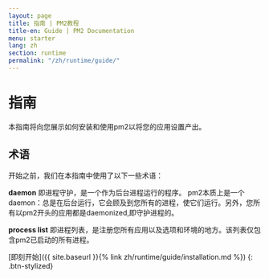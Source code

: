 ```yaml
---
layout: page
title: 指南 | PM2教程
title-en: Guide | PM2 Documentation
menu: starter
lang: zh
section: runtime
permalink: "/zh/runtime/guide/"
---
```


# 指南

本指南将向您展示如何安装和使用pm2以将您的应用设置产出。

## 术语
 
开始之前，我们在本指南中使用了以下一些术语：


**daemon** 即进程守护，是一个作为后台进程运行的程序。 pm2本质上是一个daemon：总是在后台运行，它会顾及到您所有的进程，使它们运行。另外，您所有以pm2开头的应用都是daemonized,即守护进程的。

**process list** 即进程列表，是注册您所有应用以及选项和环境的地方。该列表仅包含pm2已启动的所有进程。

[即刻开始]({{ site.baseurl }}{% link zh/runtime/guide/installation.md %})
{: .btn-stylized}
